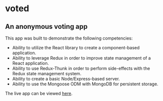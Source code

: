 # voted
## An anonymous voting app

This app was built to demonstrate the following competencies:
* Ability to utilize the React library to create a component-based application.
* Ability to leverage Redux in order to improve state management of a React application.
* Ability to use Redux-Thunk in order to perform side-effects with the Redux state management system.
* Ability to create a basic Node/Express-based server.
* Ability to use the Mongoose ODM with MongoDB for persistent storage.

The live app can be viewed [here](https://www.voted.laurencejuden.dev/).
